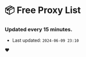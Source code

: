 # :package: Free Proxy List
### Updated every 15 minutes.

- Last updated: `2024-06-09 23:10`

:heart:
